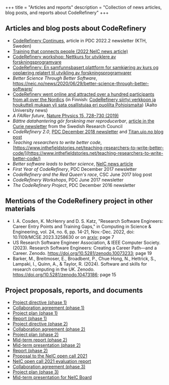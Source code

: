 +++
title = "Articles and reports"
description = "Collection of news articles, blog posts, and reports about CodeRefinery"
+++

## Articles and blog posts about CodeRefinery

- [CodeRefinery
  Continues](https://www.kth.se/polopoly_fs/1.1214879.1671148072!/Newsletter2022-2-final_lres_spreads.pdf),
  article in PDC 2022.2 newsletter (KTH, Sweden)
- [Training that connects people (2022 NeIC news article)](https://neic.no/news/2022/09/15/sixth-success-story/)
- [CodeRefinery workshop: Nettkurs for utviklere av forskningsprogramvare](https://www.usit.uio.no/om/organisasjon/itf/ds/task/task-bloggen/coderefinery-workshop.html)
- [CodeRefinery: En samfunnsbasert plattform for samkjøring av kurs og opplæring relatert til utvikling av forskningsprogramvarer](https://www.usit.uio.no/om/organisasjon/itf/ds/task/task-bloggen/coderefinery-samfunn.html)
- *Better Science Through Better Software*, <https://neic.no/news/2020/06/29/better-science-through-better-software/>
- [CodeRefinery went online and attracted over a hundred participants
  from all over the
  Nordics](https://www.aalto.fi/en/news/coderefinery-went-online-and-attracted-over-a-hundred-participants-from-all-over-the-nordics)
  (in Finnish: [CodeRefinery siirtyi verkkoon ja houkutteli mukaan yli
  sata osallistujaa eri puolilta
  Pohjoismaita](https://www.aalto.fi/fi/uutiset/coderefinery-siirtyi-verkkoon-ja-houkutteli-mukaan-yli-sata-osallistujaa-eri-puolilta))
  (Aalto University news)
- *A FAIRer future*, [Nature Physics 15, 728–730 (2019)](https://doi.org/10.1038/s41567-019-0624-3)
- *Bättre datahantering gör forskning mer reproducerbar*, [article in the Curie newsletter](https://www.tidningencurie.se/nyheter/2019/04/23/battre-datahantering-gor-forskning-mer-reproducerbar/) from the Swedish Research Council
- *CodeRefinery 2.0*, [PDC December 2018 newsletter](https://www.pdc.kth.se/publications/pdc-newsletter-articles/2018-no-2/coderefinery-2-0-1.864580) and [Titan.uio.no blog post](https://titan.uio.no/node/3162)
- *Teaching researchers to write better code*, [https://www.inthefieldstories.net/teaching-researchers-to-write-better-code/](https://www.inthefieldstories.net/teaching-researchers-to-write-better-code/)
- *Better software leads to better science*, [NeIC news article](https://neic.no/news/2017/03/15/better-software-leads-to-better-science/)
- *First Year of CodeRefinery*, PDC December 2017 newsletter
- *CodeRefinery and the Red Queen's race*, CSC June 2017 blog post
- *CodeRefinery Workshops*, PDC June 2017 newsletter
- *The CodeRefinery Project*, PDC December 2016 newsletter


## Mentions of the CodeRefinery project in other materials

-  I. A. Cosden, K. McHenry and D. S. Katz, "Research Software Engineers: Career Entry Points and Training Gaps," in Computing in Science & Engineering, vol. 24, no. 6, pp. 14-21, Nov.-Dec. 2022, doi: 10.1109/MCSE.2023.3258630 or on [arxiv](https://arxiv.org/pdf/2210.04275.pdf); page 7
- US Research Software Engineer Association, & IEEE Computer Society. (2023). Research Software Engineers: Creating a Career Path—and a Career. Zenodo. https://doi.org/10.5281/zenodo.10073233; page 19
- Barker, M., Breitmoser, E., Broadbent, P., Chue Hong, N., Hettrick, S., Lampaki, I., Quinn, A., & Taylor, R. (2024). Software and skills for research computing in the UK. Zenodo. https://doi.org/10.5281/zenodo.10473186; page 15


## Project proposals, reports, and documents

- [Project directive (phase 1)](phase-1-project-directive.pdf)
- [Collaboration agreement (phase 1)](phase-1-collaboration-agreement.pdf)
- [Project plan (phase 1)](phase-1-project-plan-v1.0.pdf)
- [Report (phase 1)](phase-1-report.pdf)
- [Project directive (phase 2)](phase-2-project-directive.pdf)
- [Collaboration agreement (phase 2)](phase-2-collaboration-agreement.pdf)
- [Project plan (phase 2)](phase-2-project-plan.pdf)
- [Mid-term report (phase 2)](phase-2-mid-term-report.pdf)
- [Mid-term presentation (phase 2)](https://cicero.xyz/v3/remark/0.14.0/github.com/coderefinery/reports/main/mid-term.md/)
- [Report (phase 2)](phase-2-report.pdf)
- [Proposal to the NeIC open call 2021](open-call-2021-proposal.pdf)
- [NeIC open call 2021 evaluation report](open-call-2021-evaluation.pdf)
- [Collaboration agreement (phase 3)](phase-3-collaboration-agreement.pdf)
- [Project plan (phase 3)](phase-3-project-plan.pdf)
- [Mid-term presentation for NeIC Board](https://zenodo.org/records/10388062) 
